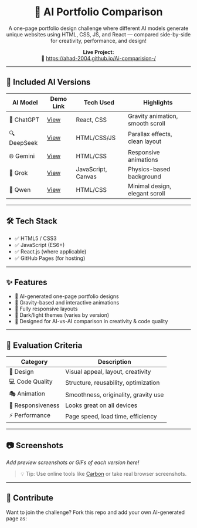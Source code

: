 <h1 align="center">🤖 AI Portfolio Comparison</h1>

<p align="center">
  A one-page portfolio design challenge where different AI models generate unique websites using HTML, CSS, JS, and React — compared side-by-side for creativity, performance, and design!
</p>

<p align="center">
  <strong>Live Project:</strong><br>
  🔗 <a href="https://ahad-2004.github.io/Ai-comparision-/">https://ahad-2004.github.io/Ai-comparision-/</a>
</p>

---

## 📂 Included AI Versions

| AI Model   | Demo Link | Tech Used | Highlights |
|------------|-----------|-----------|------------|
| 🧠 ChatGPT | [View](https://ahad-2004.github.io/Ai-comparision-/chatgpt.html) | React, CSS | Gravity animation, smooth scroll |
| 🔍 DeepSeek | [View](https://ahad-2004.github.io/Ai-comparision-/deepseek.html) | HTML/CSS/JS | Parallax effects, clean layout |
| 🌐 Gemini | [View](https://ahad-2004.github.io/Ai-comparision-/gemini.html) | HTML/CSS | Responsive animations |
| 🐺 Grok | [View](https://ahad-2004.github.io/Ai-comparision-/grok.html) | JavaScript, Canvas | Physics-based background |
| 🧬 Qwen | [View](https://ahad-2004.github.io/Ai-comparision-/qwen.html) | HTML/CSS | Minimal design, elegant scroll |

---

## 🛠️ Tech Stack

- ✅ HTML5 / CSS3
- ✅ JavaScript (ES6+)
- ✅ React.js (where applicable)
- ✅ GitHub Pages (for hosting)

---

## ✨ Features

- 🎨 AI-generated one-page portfolio designs
- 🧲 Gravity-based and interactive animations
- 📱 Fully responsive layouts
- 🌙 Dark/light themes (varies by version)
- 🧪 Designed for AI-vs-AI comparison in creativity & code quality

---

## 🧪 Evaluation Criteria

| Category       | Description |
|----------------|-------------|
| 🎨 Design      | Visual appeal, layout, creativity |
| 💻 Code Quality | Structure, reusability, optimization |
| 🎭 Animation   | Smoothness, originality, gravity use |
| 📱 Responsiveness | Looks great on all devices |
| ⚡ Performance | Page speed, load time, efficiency |

---

## 📷 Screenshots

_Add preview screenshots or GIFs of each version here!_

> 💡 Tip: Use online tools like [Carbon](https://carbon.now.sh/) or take real browser screenshots.

---

## 🤝 Contribute

Want to join the challenge? Fork this repo and add your own AI-generated page as:
